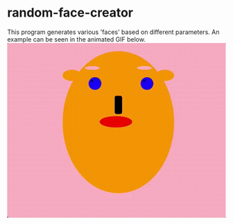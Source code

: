 # random-face-creator
This program generates various 'faces' based on different parameters. An example can be seen in the animated GIF below.
![](https://github.com/Rasmussw/random-face-creator/blob/master/random.face.video.gif)
